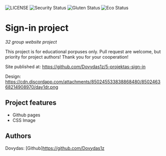 ![LICENSE](https://img.shields.io/badge/license-MIT-blue.svg?style=flat-square)
![Security Status](https://img.shields.io/security-headers?label=Security&url=https%3A%2F%2Fgithub.com&style=flat-square)
![Gluten Status](https://img.shields.io/badge/Gluten-Free-green.svg)
![Eco Status](https://img.shields.io/badge/ECO-Friendly-green.svg)

# Sign-in project

_32 group website project_

This project is for educational porpuses only. Pull request are welcome, but priority for project authors! Thank you for your cooperation!

Site published at: https://github.com/Dovydas1z/5-projektas-sign-in

Design: https://cdn.discordapp.com/attachments/850245533838868480/850246368214908970/day1dr.png

## Project features

- Github pages
- CSS
Image

## Authors

Dovydas: [Github]https://github.com/Dovydas1z